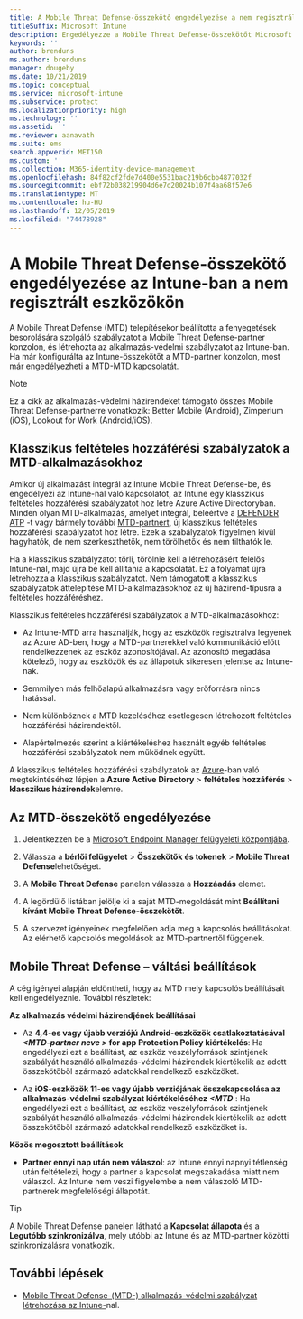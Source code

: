 ```yaml
---
title: A Mobile Threat Defense-összekötő engedélyezése a nem regisztrált eszközökhöz
titleSuffix: Microsoft Intune
description: Engedélyezze a Mobile Threat Defense-összekötőt Microsoft Intune a nem regisztrált eszközökhöz.
keywords: ''
author: brenduns
ms.author: brenduns
manager: dougeby
ms.date: 10/21/2019
ms.topic: conceptual
ms.service: microsoft-intune
ms.subservice: protect
ms.localizationpriority: high
ms.technology: ''
ms.assetid: ''
ms.reviewer: aanavath
ms.suite: ems
search.appverid: MET150
ms.custom: ''
ms.collection: M365-identity-device-management
ms.openlocfilehash: 84f82cf2fde7d400e5531bac219b6cbb4877032f
ms.sourcegitcommit: ebf72b038219904d6e7d20024b107f4aa68f57e6
ms.translationtype: MT
ms.contentlocale: hu-HU
ms.lasthandoff: 12/05/2019
ms.locfileid: "74478928"
---
```

# <a name="enable-the-mobile-threat-defense-connector-in-intune-for-unenrolled-devices"></a>A Mobile Threat Defense-összekötő engedélyezése az Intune-ban a nem regisztrált eszközökön

A Mobile Threat Defense (MTD) telepítésekor beállította a fenyegetések besorolására szolgáló szabályzatot a Mobile Threat Defense-partner konzolon, és létrehozta az alkalmazás-védelmi szabályzatot az Intune-ban. Ha már konfigurálta az Intune-összekötőt a MTD-partner konzolon, most már engedélyezheti a MTD-MTD kapcsolatát.

> [!NOTE]
> Ez a cikk az alkalmazás-védelmi házirendeket támogató összes Mobile Threat Defense-partnerre vonatkozik: Better Mobile (Android), Zimperium (iOS), Lookout for Work (Android/iOS).

## <a name="classic-conditional-access-policies-for-mtd-apps"></a>Klasszikus feltételes hozzáférési szabályzatok a MTD-alkalmazásokhoz

Amikor új alkalmazást integrál az Intune Mobile Threat Defense-be, és engedélyezi az Intune-nal való kapcsolatot, az Intune egy klasszikus feltételes hozzáférési szabályzatot hoz létre Azure Active Directoryban. Minden olyan MTD-alkalmazás, amelyet integrál, beleértve a [DEFENDER ATP](advanced-threat-protection.md) -t vagy bármely további [MTD-partnert](mobile-threat-defense.md#mobile-threat-defense-partners), új klasszikus feltételes hozzáférési szabályzatot hoz létre. Ezek a szabályzatok figyelmen kívül hagyhatók, de nem szerkeszthetők, nem törölhetők és nem tilthatók le.

Ha a klasszikus szabályzatot törli, törölnie kell a létrehozásért felelős Intune-nal, majd újra be kell állítania a kapcsolatát. Ez a folyamat újra létrehozza a klasszikus szabályzatot. Nem támogatott a klasszikus szabályzatok áttelepítése MTD-alkalmazásokhoz az új házirend-típusra a feltételes hozzáféréshez.

Klasszikus feltételes hozzáférési szabályzatok a MTD-alkalmazásokhoz:

- Az Intune-MTD arra használják, hogy az eszközök regisztrálva legyenek az Azure AD-ben, hogy a MTD-partnerekkel való kommunikáció előtt rendelkezzenek az eszköz azonosítójával. Az azonosító megadása kötelező, hogy az eszközök és az állapotuk sikeresen jelentse az Intune-nak.

- Semmilyen más felhőalapú alkalmazásra vagy erőforrásra nincs hatással.

- Nem különböznek a MTD kezeléséhez esetlegesen létrehozott feltételes hozzáférési házirendektől.

- Alapértelmezés szerint a kiértékeléshez használt egyéb feltételes hozzáférési szabályzatok nem működnek együtt.

A klasszikus feltételes hozzáférési szabályzatok az [Azure](https://portal.azure.com/#home)-ban való megtekintéséhez lépjen a **Azure Active Directory** > **feltételes hozzáférés** > **klasszikus házirendek**elemre.

## <a name="to-enable-the-mtd-connector"></a>Az MTD-összekötő engedélyezése

1. Jelentkezzen be a [Microsoft Endpoint Manager felügyeleti központjába](https://go.microsoft.com/fwlink/?linkid=2109431).

2. Válassza a **bérlői felügyelet** > **Összekötők és tokenek** > **Mobile Threat Defense**lehetőséget.

3. A **Mobile Threat Defense** panelen válassza a **Hozzáadás** elemet.

4. A legördülő listában jelölje ki a saját MTD-megoldását mint **Beállítani kívánt Mobile Threat Defense-összekötőt**.

    <!-- ![MTD setup in Intune](PLACEHOLDER, need a new screenshot of this page) -->

5. A szervezet igényeinek megfelelően adja meg a kapcsolós beállításokat. Az elérhető kapcsolós megoldások az MTD-partnertől függenek.

## <a name="mobile-threat-defense-toggle-options"></a>Mobile Threat Defense – váltási beállítások

A cég igényei alapján eldöntheti, hogy az MTD mely kapcsolós beállításait kell engedélyeznie. További részletek:

**Az alkalmazás védelmi házirendjének beállításai**

- Az **4,4-es vagy újabb verziójú Android-eszközök csatlakoztatásával *\<MTD-partner neve >* for app Protection Policy kiértékelés**: Ha engedélyezi ezt a beállítást, az eszköz veszélyforrások szintjének szabályát használó alkalmazás-védelmi házirendek kiértékelik az adott összekötőből származó adatokkal rendelkező eszközöket.

- Az **iOS-eszközök 11-es vagy újabb verziójának összekapcsolása az alkalmazás-védelmi szabályzat kiértékeléséhez *\<MTD*** : Ha engedélyezi ezt a beállítást, az eszköz veszélyforrások szintjének szabályát használó alkalmazás-védelmi házirendek kiértékelik az adott összekötőből származó adatokkal rendelkező eszközöket is.

**Közös megosztott beállítások**

- **Partner ennyi nap után nem válaszol**: az Intune ennyi napnyi tétlenség után feltételezi, hogy a partner a kapcsolat megszakadása miatt nem válaszol. Az Intune nem veszi figyelembe a nem válaszoló MTD-partnerek megfelelőségi állapotát.

> [!TIP]
> A Mobile Threat Defense panelen látható a **Kapcsolat állapota** és a **Legutóbb szinkronizálva**, mely utóbbi az Intune és az MTD-partner közötti szinkronizálásra vonatkozik.

## <a name="next-steps"></a>További lépések

- [Mobile Threat Defense-(MTD-) alkalmazás-védelmi szabályzat létrehozása az Intune-](~/protect/mtd-app-protection-policy.md)nal.
